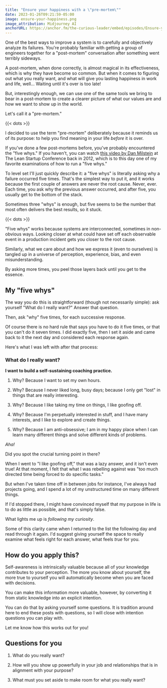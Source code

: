 ```yaml
---
title: "Ensure your happiness with a \"pre-mortem\""
date: 2023-01-26T09:21:59-05:00
image: ensure-your-happiness.png
image_attribution: Midjourney AI
anchorURL: https://anchor.fm/the-curious-leader/embed/episodes/Ensure-your-happiness-with-a-pre-mortem-e1vn416
---
```


One of the best ways to improve a system is to carefully and objectively analyze
its failures. You're probably familiar with getting a group of engineers
together for a "post-mortem" conversation after something went terribly
sideways.

A post-mortem, when done correctly, is almost magical in its effectiveness,
which is why they have become so common. But when it comes to figuring out what
you really want, and what will give you lasting happiness in work and
life, well... Waiting until it's over is too late!

But, interestingly enough, we can use one of the same tools we bring to bear in
a post-mortem to create a clearer picture of what our values are and how we want
to show up in the world.

Let's call it a "pre-mortem."

<!--more-->
{{< dots >}}

I decided to use the term "pre-mortem" deliberately because it reminds us of its
purpose: to help you find meaning in your life *before* it is over.

If you've done a few post-mortems before, you've probably encountered the "five
whys." If you haven't, you can watch [this video by Dan Milstein][5w] at The
Lean Startup Conference back in 2012, which is to this day one of my favorite
examinations of how to run a "five whys."

[5w]: https://youtu.be/78qzrXIPn5Q

To level set I'll just quickly describe it: a "five whys" is literally asking
why a failure occurred five times. That's the simplest way to put it, and it
works because the first couple of answers are never the root cause. Never,
ever. Each time, you ask why the previous answer occurred, and after five, you
usually get to the bottom of the stack.

Sometimes three "whys" is enough, but five seems to be the number that most
often delivers the best results, so it stuck.

{{< dots >}}

"Five whys" works because systems are interconnected, sometimes in non-obvious
ways. Looking closer at what could have set off each observable event in a
production incident gets you closer to the root cause.

Similarly, what we care about and how we express it (even to ourselves) is
tangled up in a universe of perception, experience, bias, and even
misunderstanding.

By asking more times, you peel those layers back until you get to the essence.

## My "five whys"

The way you do this is straightforward (though not necessarily simple): ask
yourself "What do I really want?" Answer that question.

Then, ask "why" five times, for each successive response.

Of course there is no hard rule that says you have to do it five times, or that
you can't do it seven times. I did exactly five, then I set it aside and came
back to it the next day and considered each response again.

Here's what I was left with after that process:

### What do I really want?

**I want to build a self-sustaining coaching practice.**

1. Why? Because I want to set my own hours.

2. Why? Because I never liked long, busy days; because I only get "lost" in
   things that are really interesting.

3. Why? Because I like taking my time on things, I like goofing off.

4. Why? Because I'm perpetually interested in stuff, and I have many interests,
   and I like to explore and create things.

5. Why? Because I am anti-obsessive; I am in my happy place when I can learn
   many different things and solve different kinds of problems.
  
*Aha!*

Did you spot the crucial turning point in there?

When I went to "I like goofing off," that was a lazy answer, and it isn't even
true! At that moment, I felt that what I was rebelling against was "too much
directed time being forced to do specific tasks."

But when I've taken time off in between jobs for instance, I've always had
projects going, and I spend a lot of my unstructured time on many different
things.

If I'd stopped there, I might have convinced myself that my purpose in life is
to do as little as possible, and that's simply false.

What lights me up is *following my curiosity*.

Some of this clarity came when I returned to the list the following day and read
through it again. I'd suggest giving yourself the space to really examine what
feels right for each answer, what feels *true* for you.

## How do you apply this?

Self-awareness is intrinsically valuable because all of your knowledge
contributes to your perception. The more you know about yourself, the more true
to yourself you will automatically become when you are faced with decisions.

You can make this information more valuable, however, by converting it from
static knowledge into an explicit intention.

You can do that by asking yourself some questions. It is tradition around here
to end these posts with questions, so I will close with intention questions you
can play with.

Let me know how this works out for you!

## Questions for you

1. What do you really want?

2. How will you show up powerfully in your job and relationships that is in
   alignment with your purpose?

3. What must you set aside to make room for what you really want?
